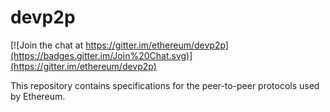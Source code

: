 # devp2p

[![Join the chat at https://gitter.im/ethereum/devp2p](https://badges.gitter.im/Join%20Chat.svg)](https://gitter.im/ethereum/devp2p)

This repository contains specifications for the peer-to-peer protocols used by Ethereum.
